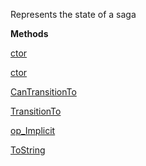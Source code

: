 Represents the state of a saga

**Methods**

[ctor](Bifrost.Sagas.SagaState.ctor)


[ctor](Bifrost.Sagas.SagaState.ctor)


[CanTransitionTo](Bifrost.Sagas.SagaState.CanTransitionTo)


[TransitionTo](Bifrost.Sagas.SagaState.TransitionTo)


[op_Implicit](Bifrost.Sagas.SagaState.op_Implicit)


[ToString](Bifrost.Sagas.SagaState.ToString)
